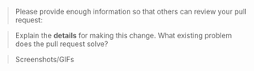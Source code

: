 <!--

Some key notes before you open a PR:

 1. Select which branch should this PR be merged in?
 2. PR name follows [convention](https://github.com/resilient-tech/india-compliance/blob/develop/commitlint.config.js)
 3. All tests pass locally, UI and Unit tests
 4. All business logic and validations must be on the server-side
 5. Update necessary Documentation
 6. Put `closes #XXXX` in your comment to auto-close the issue that your PR fixes


Also, if you're new here

- Documentation Guidelines => https://github.com/frappe/erpnext/wiki/Page-format-for-ERPNext-docs

- Contribution Guide => https://github.com/frappe/erpnext/blob/develop/.github/CONTRIBUTING.md

- Pull Request Checklist => https://github.com/frappe/erpnext/wiki/Pull-Request-Checklist

-->

> Please provide enough information so that others can review your pull request:

<!-- You can skip this if you're fixing a typo or updating existing documentation -->

> Explain the **details** for making this change. What existing problem does the pull request solve?

<!-- Example: When "Adding a function to do X", explain why it is necessary to have a way to do X. -->

> Screenshots/GIFs

<!-- Add images/recordings to better visualize the change: expected/current behviour -->
